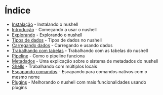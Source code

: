 # Índice

* [Instalação](instalacao.md) - Instalando o nushell
* [Introdução](introducao.md) - Começando a usar o nushell
* [Explorando](explorando.md) - Explorando o nushell
* [Tipos de dados](tipos_de_dados.md) - Tipos de dados no nushell
* [Carregando dados](carregando_dados.md) - Carregando e usando dados
* [Trabalhando com tabelas](trabalhando_com_tabelas.md) - Trabalhando com as tabelas do nushell
* [Pipeline](pipeline.md) - Como o pipeline funciona
* [Metadados](metadados.md) - Uma explicação sobre o sistema de metadados do nushell
* [Shells](shells_em_shells.md) - Trabalhando com múltiplos locais
* [Escapando comandos](escapando.md) - Escapando para comandos nativos com o mesmo nome
* [Plugins](plugins.md) - Melhorando o nushell com mais funcionalidades usando plugins

